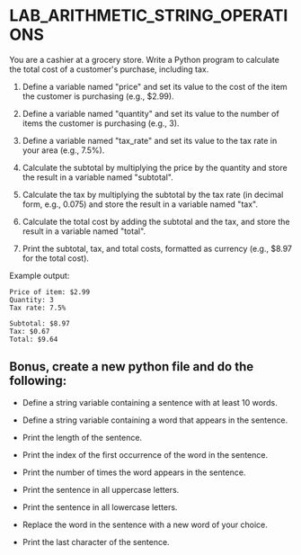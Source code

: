 # LAB_ARITHMETIC_STRING_OPERATIONS

You are a cashier at a grocery store. Write a Python program to calculate the total cost of a customer's purchase, including tax.

1. Define a variable named "price" and set its value to the cost of the item the customer is purchasing (e.g., $2.99).

2. Define a variable named "quantity" and set its value to the number of items the customer is purchasing (e.g., 3).

3. Define a variable named "tax_rate" and set its value to the tax rate in your area (e.g., 7.5%).

4. Calculate the subtotal by multiplying the price by the quantity and store the result in a variable named "subtotal".

5. Calculate the tax by multiplying the subtotal by the tax rate (in decimal form, e.g., 0.075) and store the result in a variable named "tax".

6. Calculate the total cost by adding the subtotal and the tax, and store the result in a variable named "total".

7. Print the subtotal, tax, and total costs, formatted as currency (e.g., $8.97 for the total cost).

Example output:

```
Price of item: $2.99
Quantity: 3
Tax rate: 7.5%

Subtotal: $8.97
Tax: $0.67
Total: $9.64
```

## Bonus, create a new python file and do the following:

- Define a string variable containing a sentence with at least 10 words.
- Define a string variable containing a word that appears in the sentence.
- Print the length of the sentence.

- Print the index of the first occurrence of the word in the sentence.
- Print the number of times the word appears in the sentence.
- Print the sentence in all uppercase letters.
- Print the sentence in all lowercase letters.
- Replace the word in the sentence with a new word of your choice.
- Print the last character of the sentence.
